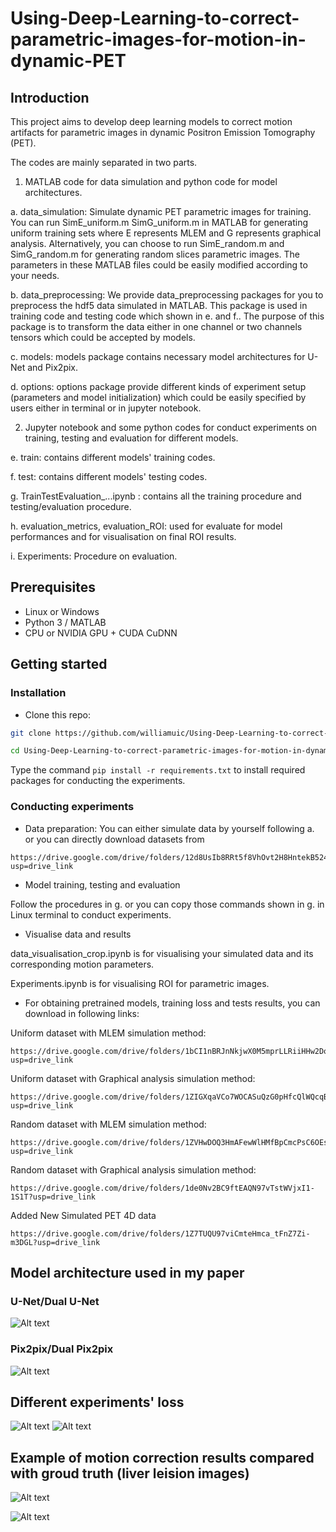 # Using-Deep-Learning-to-correct-parametric-images-for-motion-in-dynamic-PET

## Introduction
This project aims to develop deep learning models to correct motion artifacts for parametric images in dynamic Positron Emission Tomography (PET).

The codes are mainly separated in two parts.
 1. MATLAB code for data simulation and python code for model architectures.
 
  a. data_simulation: Simulate dynamic PET parametric images for training. You can run SimE_uniform.m SimG_uniform.m in MATLAB for generating uniform training sets where E represents MLEM and G represents graphical analysis. Alternatively, you can choose to run SimE_random.m and SimG_random.m for generating random slices parametric images. The parameters in these MATLAB files could be easily modified according to your needs.

  b. data_preprocessing: We provide data_preprocessing packages for you to preprocess the hdf5 data simulated in MATLAB. This package is used in training code and testing code which shown in e. and f.. The purpose of this package is to transform the data either in one channel or two channels tensors which could be accepted by models.

  c. models: models package contains necessary model architectures for U-Net and Pix2pix.

  d. options: options package provide different kinds of experiment setup (parameters and model initialization) which could be easily specified by users either in terminal or in jupyter notebook.

2. Jupyter notebook and some python codes for conduct experiments on training, testing and evaluation for different models.

  e. train: contains different models' training codes.

  f. test: contains different models' testing codes.

  g. TrainTestEvaluation_...ipynb : contains all the training procedure and testing/evaluation procedure. 

  h. evaluation_metrics, evaluation_ROI: used for evaluate for model performances and for visualisation on final ROI results.

  i. Experiments: Procedure on evaluation.

## Prerequisites
- Linux or Windows
- Python 3 / MATLAB 
- CPU or NVIDIA GPU + CUDA CuDNN

## Getting started
### Installation

- Clone this repo:
```bash
git clone https://github.com/williamuic/Using-Deep-Learning-to-correct-parametric-images-for-motion-in-dynamic-PET

cd Using-Deep-Learning-to-correct-parametric-images-for-motion-in-dynamic-PET
```

Type the command `pip install -r requirements.txt` to install required packages for conducting the experiments.
### Conducting experiments

- Data preparation: You can either simulate data by yourself following a. or you can directly download datasets from

``` 
https://drive.google.com/drive/folders/12d8UsIb8RRt5f8VhOvt2H8HntekB5246?usp=drive_link
```
- Model training, testing and evaluation

Follow the procedures in g. or you can copy those commands shown in g. in Linux terminal to conduct experiments.

- Visualise data and results

data_visualisation_crop.ipynb is for visualising your simulated data and its corresponding motion parameters.

Experiments.ipynb is for visualising ROI for parametric images.

- For obtaining pretrained models, training loss and tests results, you can download in following links:

Uniform dataset with MLEM simulation method:

``` 
https://drive.google.com/drive/folders/1bCI1nBRJnNkjwX0M5mprLLRiiHHw2DoQ?usp=drive_link
```
Uniform dataset with Graphical analysis simulation method:

``` 
https://drive.google.com/drive/folders/1ZIGXqaVCo7WOCASuQzG0pHfcQlWQcqB2?usp=drive_link
```
Random dataset with MLEM simulation method:

```
https://drive.google.com/drive/folders/1ZVHwDOQ3HmAFewWlHMfBpCmcPsC6OEs1?usp=drive_link
```

Random dataset with Graphical analysis simulation method:

```
https://drive.google.com/drive/folders/1de0Nv2BC9ftEAQN97vTstWVjxI1-1S1T?usp=drive_link
```

Added New Simulated PET 4D data
```
https://drive.google.com/drive/folders/1Z7TUQU97viCmteHmca_tFnZ7Zi-m3DGL?usp=drive_link
```
## Model architecture used in my paper
### U-Net/Dual U-Net
![Alt text](image.png)
### Pix2pix/Dual Pix2pix
![Alt text](image-1.png)

## Different experiments' loss 
![Alt text](image-2.png)
![Alt text](image-3.png)

## Example of motion correction results compared with groud truth (liver leision images)
![Alt text](image-4.png)

![Alt text](image-5.png)






